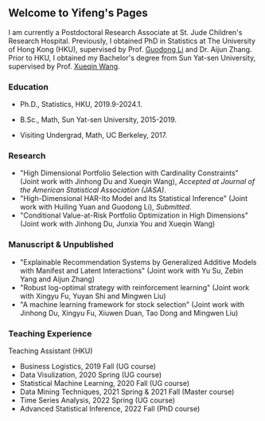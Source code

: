## Welcome to Yifeng's Pages
I am currently a Postdoctoral Research Associate at St. Jude Children's Research Hospital. Previously, I obtained PhD in Statistics at The University of Hong Kong (HKU), supervised by Prof. [Guodong Li]([https://web.hku.hk/~gdli/](https://gdli-stat.github.io/)) and Dr. Aijun Zhang. Prior to HKU, I obtained my Bachelor's degree from Sun Yat-sen University, supervised by Prof. [Xueqin Wang](https://bs.ustc.edu.cn/chinese/profile-650.html).

### Education

- Ph.D., Statistics, HKU, 2019.9-2024.1.

- B.Sc., Math, Sun Yat-sen University, 2015-2019.

- Visiting Undergrad, Math, UC Berkeley, 2017.


### Research

- "High Dimensional Portfolio Selection with Cardinality Constraints" (Joint work with Jinhong Du and Xueqin Wang), *Accepted at Journal of the American Statistical Association (JASA)*.
- "High-Dimensional HAR-Ito Model and Its Statistical Inference" (Joint work with Huiling Yuan and Guodong Li), *Submitted*.
- "Conditional Value-at-Risk Portfolio Optimization in High Dimensions" (Joint work with Jinhong Du, Junxia You and Xueqin Wang)

### Manuscript & Unpublished

- "Explainable Recommendation Systems by Generalized Additive Models with Manifest and Latent Interactions" (Joint work with Yu Su, Zebin Yang and Aijun Zhang)
- "Robust log-optimal strategy with reinforcement learning" (Joint work with Xingyu Fu, Yuyan Shi and Mingwen Liu)
- "A machine learning framework for stock selection" (Joint work with Jinhong Du, Xingyu Fu, Xiuwen Duan, Tao Dong and Mingwen Liu)

### Teaching Experience
Teaching Assistant (HKU)
- Business Logistics, 2019 Fall (UG course)
- Data Visulization, 2020 Spring (UG course)
- Statistical Machine Learning, 2020 Fall (UG course)
- Data Mining Techniques, 2021 Spring & 2021 Fall (Master course)
- Time Series Analysis, 2022 Spring (UG course)
- Advanced Statistical Inference, 2022 Fall (PhD course)

